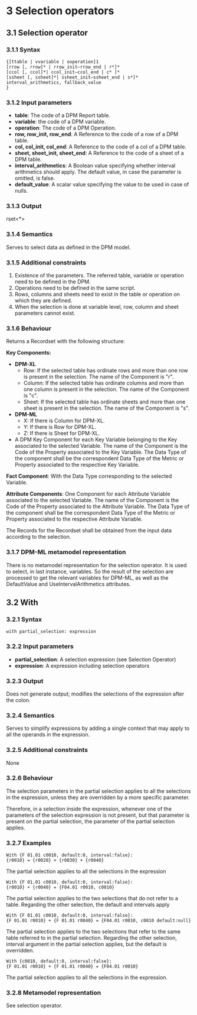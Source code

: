 # 3 Selection operators

## 3.1 Selection operator

### 3.1.1 Syntax

```
{[ttable | vvariable | ooperation]1
[rrow [, rrow]* | rrow_init–rrow_end | r*]*
[ccol [, ccol]*| ccol_init–ccol_end | c* ]*
[ssheet [, ssheet]*| ssheet_init–ssheet_end | s*]*
interval_arithmetics, fallback_value
}
```

### 3.1.2 Input parameters

- **table**: The code of a DPM Report table.
- **variable**: the code of a DPM variable.
- **operation**: The code of a DPM Operation.
- **row, row_init, row_end**: A Reference to the code of a row of a DPM table.
- **col, col_init, col_end**: A Reference to the code of a col of a DPM table.
- **sheet, sheet_init, sheet_end**: A Reference to the code of a sheet of a DPM table.
- **interval_arithmetics**: A Boolean value specifying whether interval arithmetics should apply. The default value, in case the parameter is omitted, is false.
- **default_value**: A scalar value specifying the value to be used in case of nulls.

### 3.1.3 Output

rset<*>

### 3.1.4 Semantics

Serves to select data as defined in the DPM model.

### 3.1.5 Additional constraints

1. Existence of the parameters. The referred table, variable or operation need to be defined in the DPM.
2. Operations need to be defined in the same script.
3. Rows, columns and sheets need to exist in the table or operation on which they are defined.
4. When the selection is done at variable level, row, column and sheet parameters cannot exist.

### 3.1.6 Behaviour

Returns a Recordset with the following structure:

**Key Components:**
- **DPM-XL**
  - Row: If the selected table has ordinate rows and more than one row is present in the selection. The name of the Component is "r".
  - Column: If the selected table has ordinate columns and more than one column is present in the selection. The name of the Component is "c".
  - Sheet: If the selected table has ordinate sheets and more than one sheet is present in the selection. The name of the Component is "s".
- **DPM-ML**
  - X: If there is Column for DPM-XL.
  - Y: If there is Row for DPM-XL.
  - Z: If there is Sheet for DPM-XL.
- A DPM Key Component for each Key Variable belonging to the Key associated to the selected Variable. The name of the Component is the Code of the Property associated to the Key Variable. The Data Type of the component shall be the correspondent Data Type of the Metric or Property associated to the respective Key Variable.

**Fact Component**: With the Data Type corresponding to the selected Variable.

**Attribute Components**: One Component for each Attribute Variable associated to the selected Variable. The name of the Component is the Code of the Property associated to the Attribute Variable. The Data Type of the component shall be the correspondent Data Type of the Metric or Property associated to the respective Attribute Variable.

The Records for the Recordset shall be obtained from the input data according to the selection.

### 3.1.7 DPM-ML metamodel representation

There is no metamodel representation for the selection operator. It is used to select, in last instance, variables. So the result of the selection are processed to get the relevant variables for DPM-ML, as well as the DefaultValue and UseIntervalArithmetics attributes.

## 3.2 With

### 3.2.1 Syntax

```
with partial_selection: expression
```

### 3.2.2 Input parameters

- **partial_selection**: A selection expression (see Selection Operator)
- **expression**: A expression including selection operators

### 3.2.3 Output

Does not generate output; modifies the selections of the expression after the colon.

### 3.2.4 Semantics

Serves to simplify expressions by adding a single context that may apply to all the operands in the expression.

### 3.2.5 Additional constraints

None

### 3.2.6 Behaviour

The selection parameters in the partial selection applies to all the selections in the expression, unless they are overridden by a more specific parameter.

Therefore, in a selection inside the expression, whenever one of the parameters of the selection expression is not present, but that parameter is present on the partial selection, the parameter of the partial selection applies.

### 3.2.7 Examples

```
With {F 01.01 c0010, default:0, interval:false}:
{r0010} = {r0020} + {r0030} + {r0040}
```

The partial selection applies to all the selections in the expression

```
With {F 01.01 c0010, default:0, interval:false}:
{r0010} + {r0040} = {F04.01 r0010, c0010}
```

The partial selection applies to the two selections that do not refer to a table. Regarding the other selection, the default and intervals apply

```
With {F 01.01 c0010, default:0, interval:false}:
{F 01.01 r0010} + {F 01.01 r0040} = {F04.01 r0010, c0010 default:null}
```

The partial selection applies to the two selections that refer to the same table referred to in the partial selection. Regarding the other selection, interval argument in the partial selection applies, but the default is overridden.

```
With {c0010, default:0, interval:false}:
{F 01.01 r0010} + {F 01.01 r0040} = {F04.01 r0010}
```

The partial selection applies to all the selections in the expression.

### 3.2.8 Metamodel representation

See selection operator.